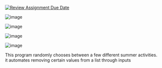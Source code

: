 [![Review Assignment Due Date](https://classroom.github.com/assets/deadline-readme-button-22041afd0340ce965d47ae6ef1cefeee28c7c493a6346c4f15d667ab976d596c.svg)](https://classroom.github.com/a/DpCY8B3G)


![image](https://github.com/user-attachments/assets/cc2e3e35-2a0d-4081-a3e1-132a508c2157)


![image](https://github.com/user-attachments/assets/5038e2ff-cae6-4e70-b569-c453ff534eb3)


![image](https://github.com/user-attachments/assets/14344131-1a12-4d81-8a97-da49736092d6)


![image](https://github.com/user-attachments/assets/26a62027-b514-4e91-9b55-390155b39ffa)


This program randomly chooses between a few different summer activities.
it automates removing certain values from a list through inputs
